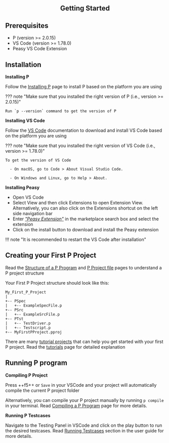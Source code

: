 <style>
  .md-typeset h1,
  .md-content__button {
    display: none;
  }
  
</style>

<div align="center">
  <h2>Getting Started</h2>
</div>

## **Prerequisites**

* P (version >= 2.0.15)
* VS Code (version >= 1.78.0)
* Peasy VS Code Extension

## **Installation**

**Installing P**

Follow the [Installing P](https://p-org.github.io/P/getstarted/install/) page to install P based on the platform you are using


??? note "Make sure that you installed the right version of P (i.e., version >= 2.0.15)"
    
    Run `p --version` command to get the version of P

**Installing VS Code**

Follow the [VS Code](https://code.visualstudio.com/docs) documentation to download and install VS Code based on the platform you are using

??? note "Make sure that you installed the right version of VS Code (i.e., version >= 1.78.0)"

    To get the version of VS Code
      
      - On macOS, go to Code > About Visual Studio Code.
      
      - On Windows and Linux, go to Help > About.


**Installing Peasy**

* Open VS Code
* Select View and then click Extensions to open Extension View. Alternatively, you can also click on the Extensions shortcut on the left side navigation bar
* Enter [*"Peasy Extension"*](vscode:extension/PLanguage.peasy-extension) in the marketplace search box and select the extension
* Click on the install button to download and install the Peasy extension

!!! note "It is recommended to restart the VS Code after installation"

## **Creating your First P Project**

Read the [Structure of a P Program](https://p-org.github.io/P/advanced/structureOfPProgram/) and [P Project file](https://p-org.github.io/P/advanced/PProject/) pages to understand a P project structure

Your First P Project structure should look like this:
```
My_First_P_Project
|
+-- PSpec
|   +-- ExampleSpecFile.p
+-- PSrc
|   +-- ExampleSrcFile.p
+-- PTst
|   +-- TestDriver.p
|   +-- Testscript.p
+-- MyFirstPProject.pproj
```
There are many [tutorial projects](https://github.com/p-org/P/tree/master/Tutorial) that can help you get started with your first P project. Read the [tutorials](https://p-org.github.io/P/tutsoutline/) page for detailed explanation

## **Running P program** 

**Compiling P Project**

Press ++f5++ or `Save` in your VSCode and your project will automatically compile the current P project folder

Alternatively, you can compile your P project manually by running `p compile` in your terminal. Read [Compiling a P Program](https://p-org.github.io/P/getstarted/usingP/) page for more details.

**Running P Testcases**

Navigate to the Testing Panel in VSCode and click on the play button to run the desired testcases. Read [Running Testcases](runningTestcases.md) section in the user guide for more details.
